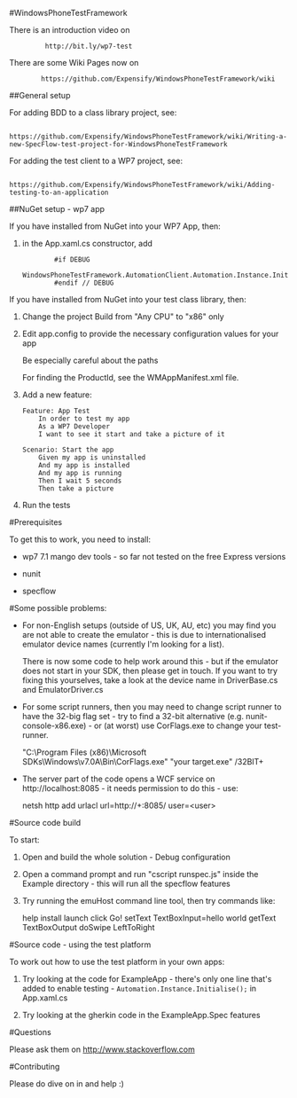 #WindowsPhoneTestFramework

There is an introduction video on 

             http://bit.ly/wp7-test

There are some Wiki Pages now on

			https://github.com/Expensify/WindowsPhoneTestFramework/wiki

			
##General setup

For adding BDD to a class library project, see:

			https://github.com/Expensify/WindowsPhoneTestFramework/wiki/Writing-a-new-SpecFlow-test-project-for-WindowsPhoneTestFramework
			
For adding the test client to a WP7 project, see:

			https://github.com/Expensify/WindowsPhoneTestFramework/wiki/Adding-testing-to-an-application

			
##NuGet setup - wp7 app

If you have installed from NuGet into your WP7 App, then:

1. in the App.xaml.cs constructor, add

	```
            #if DEBUG
            WindowsPhoneTestFramework.AutomationClient.Automation.Instance.Initialise();
            #endif // DEBUG
	```

If you have installed from NuGet into your test class library, then:

1. Change the project Build from "Any CPU" to "x86" only

2. Edit app.config to provide the necessary configuration values for your app

    Be especially careful about the paths
	
	For finding the ProductId, see the WMAppManifest.xml file.
	
3. Add a new feature:

	```
	Feature: App Test
		In order to test my app
		As a WP7 Developer
		I want to see it start and take a picture of it

	Scenario: Start the app
		Given my app is uninstalled
		And my app is installed
		And my app is running
		Then I wait 5 seconds
		Then take a picture
	```
	
4. Run the tests


#Prerequisites

To get this to work, you need to install:

- wp7 7.1 mango dev tools - so far not tested on the free Express versions

- nunit

- specflow


#Some possible problems:

- For non-English setups (outside of US, UK, AU, etc) you may find you are not able to create the emulator - this is due to internationalised emulator device names (currently I'm looking for a list).

	There is now some code to help work around this - but if the emulator does not start in your SDK, then please get in touch.
	If you want to try fixing this yourselves, take a look at the device name in DriverBase.cs and EmulatorDriver.cs

- For some script runners, then you may need to change script runner to have the 32-big flag set - try to find a 32-bit alternative (e.g. nunit-console-x86.exe) - or (at worst) use CorFlags.exe to change your test-runner.

    "C:\Program Files (x86)\Microsoft SDKs\Windows\v7.0A\Bin\CorFlags.exe" "your target.exe" /32BIT+

- The server part of the code opens a WCF service on http://localhost:8085 - it needs permission to do this - use:

     netsh http add urlacl url=http://+:8085/ user=<domain>\<user>

	 
#Source code build

To start:

1. Open and build the whole solution - Debug configuration

2. Open a command prompt and run "cscript runspec.js" inside the Example directory - this will run all the specflow features

3. Try running the emuHost command line tool, then try commands like:

    help
    install
    launch
    click Go!
	setText TextBoxInput=hello world
	getText TextBoxOutput
	doSwipe LeftToRight

	
#Source code - using the test platform

To work out how to use the test platform in your own apps:

1. Try looking at the code for ExampleApp - there's only one line that's added to enable testing - `Automation.Instance.Initialise();` in App.xaml.cs

2. Try looking at the gherkin code in the ExampleApp.Spec features


#Questions

Please ask them on http://www.stackoverflow.com


#Contributing

Please do dive on in and help :)